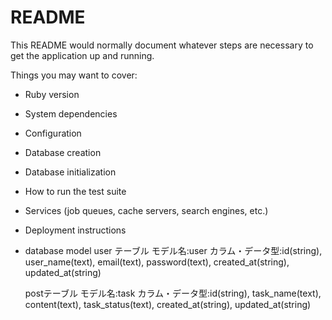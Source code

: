# README

This README would normally document whatever steps are necessary to get the
application up and running.

Things you may want to cover:

* Ruby version

* System dependencies

* Configuration

* Database creation

* Database initialization

* How to run the test suite

* Services (job queues, cache servers, search engines, etc.)

* Deployment instructions

* database model
  user テーブル
    モデル名:user
    カラム・データ型:id(string), user_name(text), email(text), password(text), created_at(string), updated_at(string)
  
  postテーブル
    モデル名:task
    カラム・データ型:id(string), task_name(text), content(text), task_status(text), created_at(string), updated_at(string)
  
